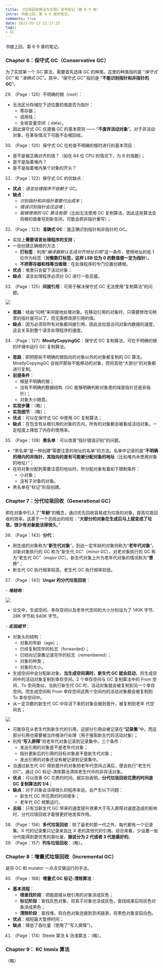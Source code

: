 ```yaml
---
title: 《垃圾回收算法与实现》读书笔记（第 6-9 章）
intro: 书接上回，第 6-9 章的笔记。
comments: true
date: 2021-05-23 22:17:23
tags:
- GC
---
```


书接上回，第 6-9 章的笔记。

### Chapter 6：保守式 GC（Conservative GC）

为了实现某一个 GC 算法，需要首先选择 GC 的种类。这里的种类指的是 “*保守式 GC*” 和 “*准确式 GC*”。其中，“保守式 GC” 指的是 “**不能识别指针和非指针的 GC**”。

29. （Page：120）不明确的根（*root*）：

* 无法区分存储在下述位置的值是否为指针：
  * 寄存器；
  * 调用栈；
  * 全局变量空间（.data）。
* 因此保守式 GC 仅遵循 GC 的基本原则 —— “**不废弃活动对象**”。对于非活动对象，在某些情况下可能不会被回收。

30. （Page：120）保守式 GC 在检查不明确的根时进行的基本项目：

* 是不是被正确对齐的值？（如在 64 位 CPU 的情况下，为 8 的倍数）；
* 是不是指着堆内？
* 是不是指着堆内某个对象的开头？

31. （Page：122）保守式 GC 的优缺点：

* **优点**：*语言处理程序不依赖于 GC*。
* **缺点**：
  * *识别指针和非指针需要付出成本*；
  * *错误识别指针会压迫堆*；
  * *能够使用的 GC 算法有限*（比如无法使用 GC 复制算法，因此这些算法会将根的值重写到新空间，可能会把非指针重写）；

32. （Page：123）**准确式 GC**：能正确识别指针和非指针的 GC。

* 实现上**需要语言处理程序的支持**；
* 一些创建正确根的方法：
  * **打标签**：利用“*编译器默认生成对齐地址引用*”这一条件，使用地址的低 1 位作为标签（**对整数打标签，这样 LSB 位为 0 的数值便一定为指针**）。
  * **不把寄存器和栈等当做根**：在处理程序的专门位置创建根。
* **优点**：堆里只会留下活动对象；
* **缺点**：语言处理程序必须对 GC 进行一些支援。

33. （Page：125）**间接引用**：可用于解决保守式 GC 无法使用“复制算法”的问题。

![](1.png)

* **思路**：经由“句柄”来间接地处理对象。在移动引用的对象时，只需要修改句柄里的指针就可以了，而无需修改原引用的值。
* **缺点**：因为必须将所有对象都间接引用，因此会拉低访问对象内数据的速度，这会关系到整个语言处理程序的速度。

34. （Page：127）**MostlyCopyingGC**：保守式 GC 复制算法，可在不明确的根的环境中运行 GC 复制算法。

* **思路**：即把那些不明确的根指向的对象以外的对象都复制的 GC 算法。MostlyCopyingGC 会抛开那些不能移动的对象，而将其他“大部分”的对象都进行复制。
* **前提条件**：
  * 根是不明确的根；
  * 没有不明确的数据结构（GC 能够明确判断对象里的域是指针还是非指针）；
  * 对象大小随意。
* **实现步骤**：（略）；
* **实现细节**：（略）；
* **优点**：可以在保守式 GC 中使用 GC 复制算法；
* **缺点**：在包含有从根引用的对象的页内，所有的对象都会被看成活动对象。一定程度上降低了内存的使用率。

35. （Page：139）**黑名单**：可以改善“指针错误识别”的问题。

* “黑名单”是一种创建“需要注意的地址的名单”的方法。名单中记录的是“**不明确的根内的非指针，其指向的是有可能被分配对象的地址**（比如堆内未使用对象的地址）”；
* 在将对象分配到需要注意的地址时，所分配对象有着如下限制条件：
  * 小对象；
  * 没有子对象的对象。
* 黑名单在“标记”阶段创建。

### Chapter 7：分代垃圾回收（Generational GC）

即在对象中引入了“**年龄**”的概念，通过优先回收容易成为垃圾的对象，提高垃圾回收的效率。这基于一个总结出的经验：“**大部分的对象在生成后马上就变成了垃圾，很少有对象能活得很久**。”

36. （Page：143）**分代**：

* 刚生成的对象称为“**新生代对象**”，到达一定年龄的对象则称为“**老年代对象**”。对新对象执行的 GC 称为“新生代 GC”（*minor GC*），对老对象执行的 GC 称为“老生代 GC”（*major GC*）。新生代对象上升为老年代对象的情况称为“**晋升**”；
* 新生代 GC 执行频率较高，老生代 GC 执行频率较低。

37. （Page：143）**Ungar 的分代垃圾回收**：

\- ***堆结构***：

![](2.png)

* 论文中，生成空间、幸存空间以及老年代空间的大小分别设为了 140K 字节、28K 字节和 940K 字节。

\- ***实现细节***：

* 对象头的结构：
  * 对象的年龄（age）；
  * 已经复制完毕的标志（forwarded）；
  * 已经向记录集记录完毕的标志（remembered）；
  * 对象的种类；
  * 对象的大小。
* 生成空间中会分配新对象，**当生成空间满时，新生代 GC 就会启动**，将生成空间中的活动对象复制到幸存空间。2 个幸存空间与 GC 复制算法中的 From 空间、To 空间类似，当执行新生代 GC 时，活动对象就会被复制到另一个幸存空间。而生成空间和 From 幸存空间这两个空间内的活动对象都会被复制到 To 幸存空间中。
* 从一定次数的新生代 GC 中存活下来的对象会被到晋升，被复制到老年 代空间去；

![](3.png)

* 可能存在从老生代到新生代的引用，这部分引用会被记录在“**记录集**”中。而这部分引用也需要被当作根进行处理（用于搜索新生代的活动对象）；
* 利用“**写入屏障**”将老年代对象记录到记录集中。三个条件：
  * 发出引用的对象是不是老年代对象；
  * 指针更新后的引用的目标对象是不是新生代对象；
  * 发出引用的对象还没有被记录到记录集中。
* 当通过新生代 GC 得到晋升的对象把老年代空间占满后，便会执行“老生代 GC”。通过 GC 标记-清除算法清除老生代中的非存活对象。
* **优点**：可以改善 GC 花费的时间。据实验表明，**分代垃圾回收花费的时间是 GC 复制算法的 1/4**；
* **缺点**：对于对象会活得很久的程序来说，会产生以下问题：
  * 新生代 GC 所花费的时间增多；
  * 老年代 GC 频繁运行。
* **总结**：只有当新生代 GC 带来的速度提升效果大于写入屏障对速度造成的影响时，分代垃圾回收才能够更好地发挥作用。

38. （Page：156）**多代垃圾回收**：除了最老的那一代之外，每代都有一个记录集。X 代的记录集只记录来自比 X 老的其他代的引用。综合来看，少设置一些分代能得到更优秀的吞吐量，**据说分为 2 代或者 3 代是最好的**。
39. （Page：157）**列车垃圾回收**：（略）。

### Chapter 8：增量式垃圾回收（Incremental GC）

是将 GC 和 mutator 一点点交替运行的手法。

40. （Page：168）**增量式 GC 标记-清除算法**：

* **基本流程**：
  * **根查找阶段**：把能直接从根引用的对象涂成灰色；
  * **标记阶段**：查找灰色对象，将其子对象也涂成灰色，查找结束后将灰色对象涂成黑色；
  * **清除阶段**：查找堆，将白色对象连接到空闲链表，将黑色对象变回白色。
* **优点**：缩短最大暂停时间；
* **缺点**：降低了吞吐量（使用了“写入屏障”）。

41. （Page：174）Steele 算法 & 汤浅算法：（略）。

### Chapter 9： RC Immix 算法

（略）
